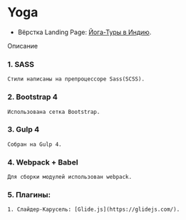 # Yoga
- Вёрстка Landing Page: [Йога-Туры в Индию](https://dmitriywolf.github.io/works/yoga/).

Описание 

### 1. SASS
	Стили написаны на препроцессоре Sass(SCSS).

### 2. Bootstrap 4 
	Использована сетка Bootstrap.

### 3. Gulp 4
	Собран на Gulp 4.

### 4. Webpack + Babel
	Для сборки модулей использован webpack.

### 5. Плагины:
	1. Слайдер-Карусель: [Glide.js](https://glidejs.com/).